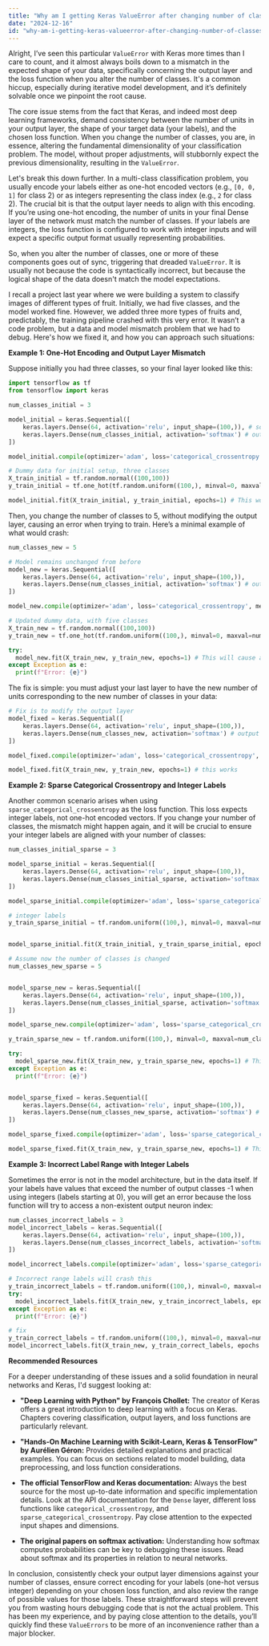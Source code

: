 ```yaml
---
title: "Why am I getting Keras ValueError after changing number of classes?"
date: "2024-12-16"
id: "why-am-i-getting-keras-valueerror-after-changing-number-of-classes"
---
```


Alright,  I’ve seen this particular `ValueError` with Keras more times than I care to count, and it almost always boils down to a mismatch in the expected shape of your data, specifically concerning the output layer and the loss function when you alter the number of classes. It's a common hiccup, especially during iterative model development, and it’s definitely solvable once we pinpoint the root cause.

The core issue stems from the fact that Keras, and indeed most deep learning frameworks, demand consistency between the number of units in your output layer, the shape of your target data (your labels), and the chosen loss function. When you change the number of classes, you are, in essence, altering the fundamental dimensionality of your classification problem. The model, without proper adjustments, will stubbornly expect the previous dimensionality, resulting in the `ValueError`.

Let's break this down further. In a multi-class classification problem, you usually encode your labels either as one-hot encoded vectors (e.g., `[0, 0, 1]` for class 2) or as integers representing the class index (e.g., `2` for class 2). The crucial bit is that the output layer needs to align with this encoding. If you’re using one-hot encoding, the number of units in your final Dense layer of the network must match the number of classes. If your labels are integers, the loss function is configured to work with integer inputs and will expect a specific output format usually representing probabilities.

So, when you alter the number of classes, one or more of these components goes out of sync, triggering that dreaded `ValueError`. It is usually not because the code is syntactically incorrect, but because the logical shape of the data doesn't match the model expectations.

I recall a project last year where we were building a system to classify images of different types of fruit. Initially, we had five classes, and the model worked fine. However, we added three more types of fruits and, predictably, the training pipeline crashed with this very error. It wasn’t a code problem, but a data and model mismatch problem that we had to debug. Here's how we fixed it, and how you can approach such situations:

**Example 1: One-Hot Encoding and Output Layer Mismatch**

Suppose initially you had three classes, so your final layer looked like this:

```python
import tensorflow as tf
from tensorflow import keras

num_classes_initial = 3

model_initial = keras.Sequential([
    keras.layers.Dense(64, activation='relu', input_shape=(100,)), # some input layer
    keras.layers.Dense(num_classes_initial, activation='softmax') # output layer
])

model_initial.compile(optimizer='adam', loss='categorical_crossentropy', metrics=['accuracy'])

# Dummy data for initial setup, three classes
X_train_initial = tf.random.normal((100,100))
y_train_initial = tf.one_hot(tf.random.uniform((100,), minval=0, maxval=num_classes_initial, dtype=tf.int32), depth = num_classes_initial)

model_initial.fit(X_train_initial, y_train_initial, epochs=1) # This works fine.
```

Then, you change the number of classes to 5, without modifying the output layer, causing an error when trying to train. Here’s a minimal example of what would crash:

```python
num_classes_new = 5

# Model remains unchanged from before
model_new = keras.Sequential([
    keras.layers.Dense(64, activation='relu', input_shape=(100,)),
    keras.layers.Dense(num_classes_initial, activation='softmax') # output layer with the original 3 classes
])

model_new.compile(optimizer='adam', loss='categorical_crossentropy', metrics=['accuracy'])

# Updated dummy data, with five classes
X_train_new = tf.random.normal((100,100))
y_train_new = tf.one_hot(tf.random.uniform((100,), minval=0, maxval=num_classes_new, dtype=tf.int32), depth = num_classes_new)

try:
  model_new.fit(X_train_new, y_train_new, epochs=1) # This will cause a ValueError.
except Exception as e:
  print(f"Error: {e}")
```

The fix is simple: you must adjust your last layer to have the new number of units corresponding to the new number of classes in your data:

```python
# Fix is to modify the output layer
model_fixed = keras.Sequential([
    keras.layers.Dense(64, activation='relu', input_shape=(100,)),
    keras.layers.Dense(num_classes_new, activation='softmax') # output layer with the new 5 classes
])

model_fixed.compile(optimizer='adam', loss='categorical_crossentropy', metrics=['accuracy'])

model_fixed.fit(X_train_new, y_train_new, epochs=1) # this works
```

**Example 2: Sparse Categorical Crossentropy and Integer Labels**

Another common scenario arises when using `sparse_categorical_crossentropy` as the loss function. This loss expects integer labels, not one-hot encoded vectors. If you change your number of classes, the mismatch might happen again, and it will be crucial to ensure your integer labels are aligned with your number of classes:

```python
num_classes_initial_sparse = 3

model_sparse_initial = keras.Sequential([
    keras.layers.Dense(64, activation='relu', input_shape=(100,)),
    keras.layers.Dense(num_classes_initial_sparse, activation='softmax')
])

model_sparse_initial.compile(optimizer='adam', loss='sparse_categorical_crossentropy', metrics=['accuracy'])

# integer labels
y_train_sparse_initial = tf.random.uniform((100,), minval=0, maxval=num_classes_initial_sparse, dtype=tf.int32)


model_sparse_initial.fit(X_train_initial, y_train_sparse_initial, epochs=1) # This works initially

# Assume now the number of classes is changed
num_classes_new_sparse = 5


model_sparse_new = keras.Sequential([
    keras.layers.Dense(64, activation='relu', input_shape=(100,)),
    keras.layers.Dense(num_classes_initial_sparse, activation='softmax') # mismatch in number of classes again
])

model_sparse_new.compile(optimizer='adam', loss='sparse_categorical_crossentropy', metrics=['accuracy'])

y_train_sparse_new = tf.random.uniform((100,), minval=0, maxval=num_classes_new_sparse, dtype=tf.int32)

try:
  model_sparse_new.fit(X_train_new, y_train_sparse_new, epochs=1) # This will also produce a value error
except Exception as e:
  print(f"Error: {e}")


model_sparse_fixed = keras.Sequential([
    keras.layers.Dense(64, activation='relu', input_shape=(100,)),
    keras.layers.Dense(num_classes_new_sparse, activation='softmax') # Updated to new number of classes
])

model_sparse_fixed.compile(optimizer='adam', loss='sparse_categorical_crossentropy', metrics=['accuracy'])

model_sparse_fixed.fit(X_train_new, y_train_sparse_new, epochs=1) # This works

```

**Example 3: Incorrect Label Range with Integer Labels**

Sometimes the error is not in the model architecture, but in the data itself. If your labels have values that exceed the number of output classes -1 when using integers (labels starting at 0), you will get an error because the loss function will try to access a non-existent output neuron index:

```python
num_classes_incorrect_labels = 3
model_incorrect_labels = keras.Sequential([
    keras.layers.Dense(64, activation='relu', input_shape=(100,)),
    keras.layers.Dense(num_classes_incorrect_labels, activation='softmax')
])

model_incorrect_labels.compile(optimizer='adam', loss='sparse_categorical_crossentropy', metrics=['accuracy'])

# Incorrect range labels will crash this
y_train_incorrect_labels = tf.random.uniform((100,), minval=0, maxval=num_classes_incorrect_labels+2, dtype=tf.int32) # range 0-4 for 3 classes.
try:
  model_incorrect_labels.fit(X_train_new, y_train_incorrect_labels, epochs = 1)
except Exception as e:
  print(f"Error: {e}")

# fix
y_train_correct_labels = tf.random.uniform((100,), minval=0, maxval=num_classes_incorrect_labels, dtype=tf.int32) # Labels will be within [0-2] for 3 classes.
model_incorrect_labels.fit(X_train_new, y_train_correct_labels, epochs = 1)
```

**Recommended Resources**

For a deeper understanding of these issues and a solid foundation in neural networks and Keras, I'd suggest looking at:

*   **"Deep Learning with Python" by François Chollet:** The creator of Keras offers a great introduction to deep learning with a focus on Keras. Chapters covering classification, output layers, and loss functions are particularly relevant.

*   **"Hands-On Machine Learning with Scikit-Learn, Keras & TensorFlow" by Aurélien Géron:** Provides detailed explanations and practical examples. You can focus on sections related to model building, data preprocessing, and loss function considerations.

*   **The official TensorFlow and Keras documentation:** Always the best source for the most up-to-date information and specific implementation details. Look at the API documentation for the `Dense` layer, different loss functions like `categorical_crossentropy`, and `sparse_categorical_crossentropy`. Pay close attention to the expected input shapes and dimensions.

*   **The original papers on softmax activation:** Understanding how softmax computes probabilities can be key to debugging these issues. Read about softmax and its properties in relation to neural networks.

In conclusion, consistently check your output layer dimensions against your number of classes, ensure correct encoding for your labels (one-hot versus integer) depending on your chosen loss function, and also review the range of possible values for those labels. These straightforward steps will prevent you from wasting hours debugging code that is not the actual problem. This has been my experience, and by paying close attention to the details, you’ll quickly find these `ValueErrors` to be more of an inconvenience rather than a major blocker.
